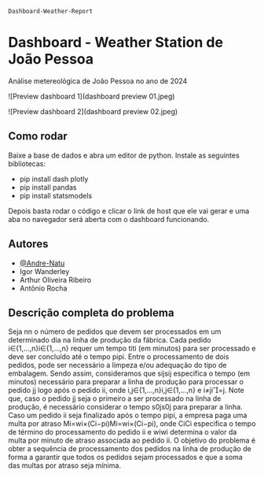     Dashboard-Weather-Report 
# Dashboard - Weather Station de João Pessoa
Análise metereológica de João Pessoa no ano de 2024

![Preview dashboard 1](dashboard preview 01.jpeg)

![Preview dashboard 2](dashboard preview 02.jpeg)

## Como rodar
Baixe a base de dados e abra um editor de python. Instale as seguintes bibliotecas:
- pip install dash plotly
- pip install pandas 
- pip install statsmodels

Depois basta rodar o código e clicar o link de host que ele vai gerar e uma aba no navegador será aberta com o dashboard funcionando.

## Autores
- [@Andre-Natu](https://www.github.com/Andre-Natu)
- Igor Wanderley
- Arthur Oliveira Ribeiro
- Antônio Rocha

## Descrição completa do problema

Seja nn o número de pedidos que devem ser processados em um determinado dia na linha de produção da fábrica. Cada pedido i∈{1,…,n}i∈{1,…,n} requer um tempo titi​ (em minutos) para ser processado e deve ser concluído até o tempo pipi​. Entre o processamento de dois pedidos, pode ser necessário a limpeza e/ou adequação do tipo de embalagem. Sendo assim, consideramos que sijsij​ especifica o tempo (em minutos) necessário para preparar a linha de produção para processar o pedido jj logo após o pedido ii, onde i,j∈{1,…,n}i,j∈{1,…,n} e i≠ji=j. Note que, caso o pedido jj seja o primeiro a ser processado na linha de produção, é necessário considerar o tempo s0js0j​ para preparar a linha. Caso um pedido ii seja finalizado após o tempo pipi​, a empresa paga uma multa por atraso Mi=wi×(Ci−pi)Mi​=wi​×(Ci​−pi​), onde CiCi​ especifica o tempo de término do processamento do pedido ii e wiwi​ determina o valor da multa por minuto de atraso associada ao pedido ii. O objetivo do problema é obter a sequência de processamento dos pedidos na linha de produção de forma a garantir que todos os pedidos sejam processados e que a soma das multas por atraso seja mínima.

